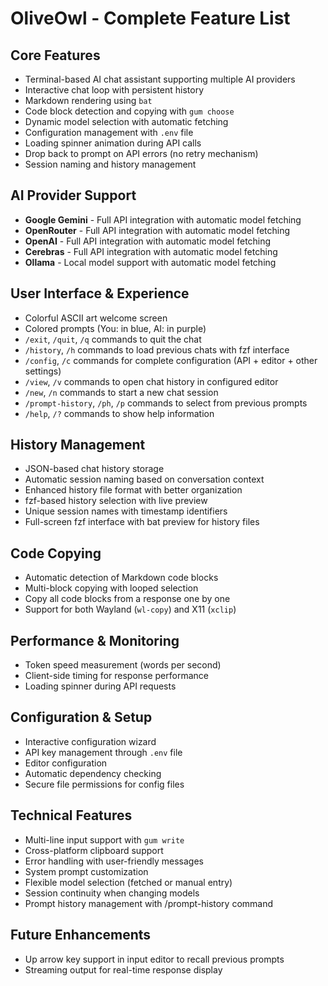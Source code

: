 # OliveOwl - Complete Feature List

## Core Features
- Terminal-based AI chat assistant supporting multiple AI providers
- Interactive chat loop with persistent history
- Markdown rendering using `bat`
- Code block detection and copying with `gum choose`
- Dynamic model selection with automatic fetching
- Configuration management with `.env` file
- Loading spinner animation during API calls
- Drop back to prompt on API errors (no retry mechanism)
- Session naming and history management

## AI Provider Support
- **Google Gemini** - Full API integration with automatic model fetching
- **OpenRouter** - Full API integration with automatic model fetching
- **OpenAI** - Full API integration with automatic model fetching
- **Cerebras** - Full API integration with automatic model fetching
- **Ollama** - Local model support with automatic model fetching

## User Interface & Experience
- Colorful ASCII art welcome screen
- Colored prompts (You: in blue, AI: in purple)
- `/exit`, `/quit`, `/q` commands to quit the chat
- `/history`, `/h` commands to load previous chats with fzf interface
- `/config`, `/c` commands for complete configuration (API + editor + other settings)
- `/view`, `/v` commands to open chat history in configured editor
- `/new`, `/n` commands to start a new chat session
- `/prompt-history`, `/ph`, `/p` commands to select from previous prompts
- `/help`, `/?` commands to show help information

## History Management
- JSON-based chat history storage
- Automatic session naming based on conversation context
- Enhanced history file format with better organization
- fzf-based history selection with live preview
- Unique session names with timestamp identifiers
- Full-screen fzf interface with bat preview for history files

## Code Copying
- Automatic detection of Markdown code blocks
- Multi-block copying with looped selection
- Copy all code blocks from a response one by one
- Support for both Wayland (`wl-copy`) and X11 (`xclip`)

## Performance & Monitoring
- Token speed measurement (words per second)
- Client-side timing for response performance
- Loading spinner during API requests

## Configuration & Setup
- Interactive configuration wizard
- API key management through `.env` file
- Editor configuration
- Automatic dependency checking
- Secure file permissions for config files

## Technical Features
- Multi-line input support with `gum write`
- Cross-platform clipboard support
- Error handling with user-friendly messages
- System prompt customization
- Flexible model selection (fetched or manual entry)
- Session continuity when changing models
- Prompt history management with /prompt-history command

## Future Enhancements
- Up arrow key support in input editor to recall previous prompts
- Streaming output for real-time response display
